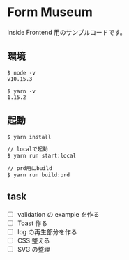 # Form Museum

Inside Frontend 用のサンプルコードです。

## 環境

```
$ node -v
v10.15.3

$ yarn -v
1.15.2
```

## 起動

```sh
$ yarn install

// localで起動
$ yarn run start:local

// prd用にbuild
$ yarn run build:prd
```

## task

- [ ] validation の example を作る
- [ ] Toast 作る
- [ ] log の再生部分を作る
- [ ] CSS 整える
- [ ] SVG の整理
